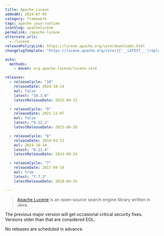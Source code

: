 ```yaml
---
title: Apache Lucene
addedAt: 2024-07-05
category: framework
tags: apache java-runtime
iconSlug: apachelucene
permalink: /apache-lucene
alternate_urls:
  - /lucene
releasePolicyLink: https://lucene.apache.org/core/downloads.html
changelogTemplate: "https://lucene.apache.org/core/{{'__LATEST__'|replace:'.','_'}}/changes/Changes.html"

auto:
  methods:
    - maven: org.apache.lucene/lucene-core

releases:
  - releaseCycle: "10"
    releaseDate: 2024-10-14
    eol: false
    latest: "10.3.0"
    latestReleaseDate: 2025-09-13

  - releaseCycle: "9"
    releaseDate: 2021-12-07
    eol: false
    latest: "9.12.2"
    latestReleaseDate: 2025-06-20

  - releaseCycle: "8"
    releaseDate: 2019-03-13
    eol: 2024-10-14
    latest: "8.11.4"
    latestReleaseDate: 2024-09-24

  - releaseCycle: "7"
    releaseDate: 2017-09-19
    eol: true
    latest: "7.7.3"
    latestReleaseDate: 2020-04-24

---
```


> [Apache Lucene](https://lucene.apache.org/) is an open-source search engine library written in Java.

The previous major version will get occasional critical security fixes.
Versions older than that are considered EOL.

No releases are scheduled in advance.
